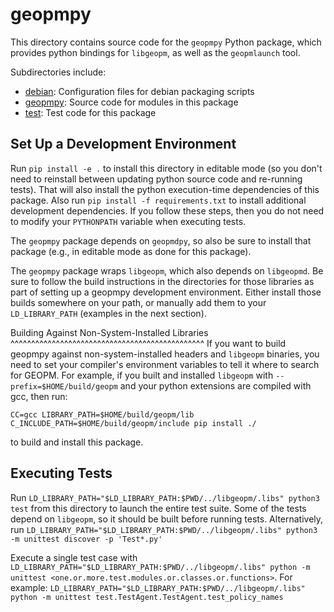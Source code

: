 geopmpy
========
This directory contains source code for the `geopmpy` Python package, which
provides python bindings for `libgeopm`, as well as the `geopmlaunch` tool.

Subdirectories include:

* [debian](debian): Configuration files for debian packaging scripts
* [geopmpy](geopmpy): Source code for modules in this package
* [test](test): Test code for this package

Set Up a Development Environment
--------------------------------
Run `pip install -e .` to install this directory in editable mode (so you don't need to reinstall between updating python source code and re-running tests). That will also install the python execution-time dependencies of this package. Also run `pip install -f requirements.txt` to install additional development dependencies. If you follow these steps, then you do not need to modify your `PYTHONPATH` variable when executing tests.

The `geopmpy` package depends on `geopmdpy`, so also be sure to install that package (e.g., in editable mode as done for this package).

The `geopmpy` package wraps `libgeopm`, which also depends on `libgeopmd`. Be sure to follow the build instructions in the directories for those libraries as part of setting up a geopmpy development environment. Either install those builds somewhere on your path, or manually add them to your `LD_LIBRARY_PATH` (examples in the next section).

Building Against Non-System-Installed Libraries
^^^^^^^^^^^^^^^^^^^^^^^^^^^^^^^^^^^^^^^^^^^^^^^
If you want to build geopmpy against non-system-installed headers and ``libgeopm``
binaries, you need to set your compiler's environment variables to tell it
where to search for GEOPM. For example, if you built and installed ``libgeopm``
with ``--prefix=$HOME/build/geopm`` and your python extensions are compiled
with gcc, then run:

    CC=gcc LIBRARY_PATH=$HOME/build/geopm/lib C_INCLUDE_PATH=$HOME/build/geopm/include pip install ./

to build and install this package.

Executing Tests
---------------
Run `LD_LIBRARY_PATH="$LD_LIBRARY_PATH:$PWD/../libgeopm/.libs" python3 test` from this directory to launch the entire test suite. Some of the tests depend on `libgeopm`, so it should be built before running tests.
Alternatively, run `LD_LIBRARY_PATH="$LD_LIBRARY_PATH:$PWD/../libgeopm/.libs" python3 -m unittest discover -p 'Test*.py'`

Execute a single test case with `LD_LIBRARY_PATH="$LD_LIBRARY_PATH:$PWD/../libgeopm/.libs" python -m unittest <one.or.more.test.modules.or.classes.or.functions>`. For example:
`LD_LIBRARY_PATH="$LD_LIBRARY_PATH:$PWD/../libgeopm/.libs" python -m unittest test.TestAgent.TestAgent.test_policy_names`
